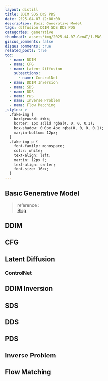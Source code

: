 ```yaml
---
layout: distill
title: DDIM SDS DDS PDS
date: 2025-04-07 12:00:00
description: Basic Generative Model
tags: diffusion DDIM SDS DDS PDS
categories: generative
thumbnail: assets/img/2025-04-07-GenAI/1.PNG
giscus_comments: false
disqus_comments: true
related_posts: true
toc:
  - name: DDIM
  - name: CFG
  - name: Latent Diffusion
    subsections:
      - name: ControlNet
  - name: DDIM Inversion
  - name: SDS
  - name: DDS
  - name: PDS
  - name: Inverse Problem
  - name: Flow Matching
_styles: >
  .fake-img {
    background: #bbb;
    border: 1px solid rgba(0, 0, 0, 0.1);
    box-shadow: 0 0px 4px rgba(0, 0, 0, 0.1);
    margin-bottom: 12px;
  }
  .fake-img p {
    font-family: monospace;
    color: white;
    text-align: left;
    margin: 12px 0;
    text-align: center;
    font-size: 16px;
  }
---
```


## Basic Generative Model

> reference :  
[Blog](https://velog.io/@guts4/Basic-Generative-Model-DDIM-Score-based-CFG1)

## DDIM

## CFG

## Latent Diffusion

### ControlNet

## DDIM Inversion

## SDS

## DDS

## PDS

## Inverse Problem

## Flow Matching